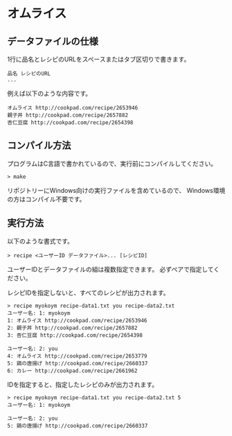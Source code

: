 # オムライス

## データファイルの仕様

1行に品名とレシピのURLをスペースまたはタブ区切りで書きます。

    品名 レシピのURL
    ...

例えば以下のような内容です。

    オムライス http://cookpad.com/recipe/2653946
    親子丼 http://cookpad.com/recipe/2657882
    杏仁豆腐 http://cookpad.com/recipe/2654398

## コンパイル方法

プログラムはC言語で書かれているので、実行前にコンパイルしてください。

    > make

リポジトリーにWindows向けの実行ファイルを含めているので、
Windows環境の方はコンパイル不要です。

## 実行方法

以下のような書式です。

    > recipe <ユーザーID データファイル>... [レシピID]

ユーザーIDとデータファイルの組は複数指定できます。
必ずペアで指定してください。

レシピIDを指定しないと、すべてのレシピが出力されます。

    > recipe myokoym recipe-data1.txt you recipe-data2.txt
    ユーザー名: 1: myokoym
    1: オムライス http://cookpad.com/recipe/2653946
    2: 親子丼 http://cookpad.com/recipe/2657882
    3: 杏仁豆腐 http://cookpad.com/recipe/2654398

    ユーザー名: 2: you
    4: オムライス http://cookpad.com/recipe/2653779
    5: 鶏の唐揚げ http://cookpad.com/recipe/2660337
    6: カレー http://cookpad.com/recipe/2661962

IDを指定すると、指定したレシピのみが出力されます。

    > recipe myokoym recipe-data1.txt you recipe-data2.txt 5
    ユーザー名: 1: myokoym

    ユーザー名: 2: you
    5: 鶏の唐揚げ http://cookpad.com/recipe/2660337

